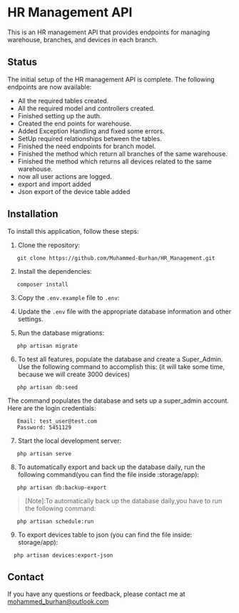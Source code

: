 # HR Management API

This is an HR management API that provides endpoints for managing warehouse, branches, and devices in each branch.

## Status

The initial setup of the HR management API is complete. The following endpoints are now available:

-   All the required tables created.
-   All the required model and controllers created.
-   Finished setting up the auth.
-   Created the end points for warehouse.
-   Added Exception Handling and fixed some errors.
-   SetUp required relationships between the tables.
-   Finished the need endpoints for branch model.
-   Finished the method which return all branches of the same warehouse.
-   Finished the method which returns all devices related to the same warehouse.
-   now all user actions are logged.
-   export and import added
-   Json export of the device table added

## Installation

To install this application, follow these steps:

1. Clone the repository:

```
   git clone https://github.com/Muhammed-Burhan/HR_Management.git
```

2. Install the dependencies:

```
   composer install
```

3. Copy the `.env.example` file to `.env`:

4. Update the `.env` file with the appropriate database information and other settings.

5. Run the database migrations:

```
   php artisan migrate
```

6. To test all features, populate the database and create a Super_Admin. Use the following command to accomplish this:
   (it will take some time, because we will create 3000 devices)
```
   php artisan db:seed
```

The command populates the database and sets up a super_admin account. Here are the login credentials:

```
   Email: test_user@test.com
   Password: 5451129
```

7. Start the local development server:

```
   php artisan serve
```

8. To automatically export and back up the database daily, run the following command(you can find the file inside :storage/app):

```
   php artisan db:backup-export
```

> [Note]:To automatically back up the database daily,you have to run the following command:

```
   php artisan schedule:run

```

9. To export devices table to json (you can find the file inside: storage/app):

```
  php artisan devices:export-json

```

## Contact

If you have any questions or feedback, please contact me at mohammed_burhan@outlook.com

